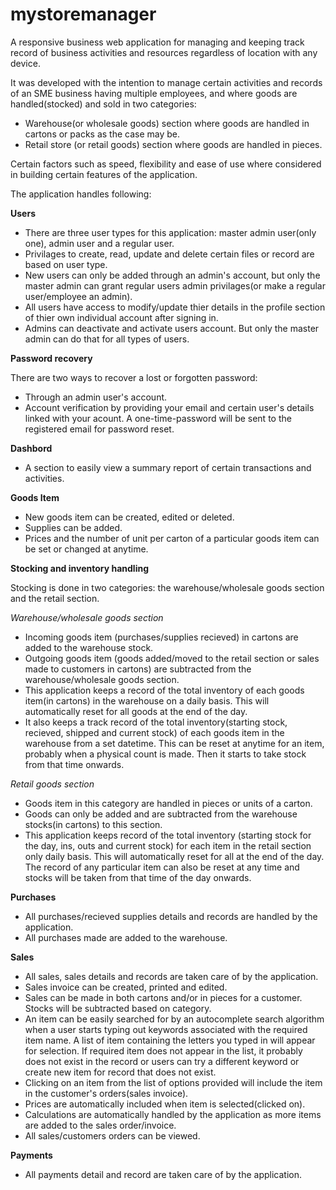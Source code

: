 # mystoremanager
A responsive business web application for managing and keeping track record of business activities and resources regardless of location with any device.

It was developed with the intention to manage certain activities and records of an SME business having multiple employees, and where goods are handled(stocked) and sold in two categories:
- Warehouse(or wholesale goods) section where goods are handled in cartons or packs as the case may be.
- Retail store (or retail goods) section where goods are handled in pieces.

Certain factors such as speed, flexibility and ease of use where considered in building certain features of the application.

The application handles following:

**Users**
- There are three user types for this application: master admin user(only one), admin user and a regular user.
- Privilages to create, read, update and delete certain files or record are based on user type. 
- New users can only be added through an admin's account, but only the master admin can grant regular users admin privilages(or make a regular user/employee an admin).
- All users have access to modify/update thier details in the profile section of thier own individual account after signing in.
- Admins can deactivate and activate users account. But only the master admin can do that for all types of users.

**Password recovery**

There are two ways to recover a lost or forgotten password:
- Through an admin user's account.
- Account verification by providing your email and certain user's details linked with your acount. A one-time-password will be sent to the registered email for password reset.

**Dashbord**
- A section to easily view a summary report of certain transactions and activities.

**Goods Item**
- New goods item can be created, edited or deleted.
- Supplies can be added.
- Prices and the number of unit per carton of a particular goods item can be set or changed at anytime.

**Stocking and inventory handling**

Stocking is done in two categories: the warehouse/wholesale goods section and the retail section.

*Warehouse/wholesale goods section*
- Incoming goods item (purchases/supplies recieved) in cartons are added to the warehouse stock.
- Outgoing goods item (goods added/moved to the retail section or sales made to customers in cartons) are subtracted from the warehouse/wholesale goods section. 
- This application keeps a record of the total inventory of each goods item(in cartons) in the warehouse on a daily basis. This will automatically reset for all goods at the end of the day.
- It also keeps a track record of the total inventory(starting stock, recieved, shipped and current stock) of each goods item in the warehouse from a set datetime.
This can be reset at anytime for an item, probably when a physical count is made. Then it starts to take stock from that time onwards.

*Retail goods section*
- Goods item in this category are handled in pieces or units of a carton.
- Goods can only be added and are subtracted from the warehouse stocks(in cartons) to this section.
- This application keeps record of the total inventory (starting stock for the day, ins, outs and current stock) for each item in the retail section only daily basis. This will automatically reset for all at the end of the day.
The record of any particular item can also be reset at any time and stocks will be taken from that time of the day onwards.

**Purchases**
- All purchases/recieved supplies details and records are handled by the application.
- All purchases made are added to the warehouse.

**Sales**
- All sales, sales details and records are taken care of by the application.
- Sales invoice can be created, printed and edited.
- Sales can be made in both cartons and/or in pieces for a customer. Stocks will be subtracted based on category.
- An item can be easily searched for by an autocomplete search algorithm when a user starts typing out keywords associated with the required item name.
  A list of item containing the letters you typed in will appear for selection.
  If required item does not appear in the list, it probably does not exist in the record or users can try a different keyword or create new item for record that does not exist.
- Clicking on an item from the list of options provided will include the item in the customer's orders(sales invoice).
- Prices are automatically included when item is selected(clicked on).
- Calculations are automatically handled by the application as more items are added to the sales order/invoice.
- All sales/customers orders can be viewed.

**Payments**
- All payments detail and record are taken care of by the application.
